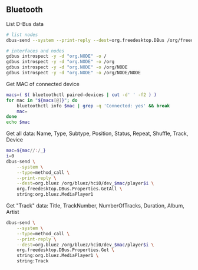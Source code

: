 ## Bluetooth

List D-Bus data
```sh
# list nodes
dbus-send --system --print-reply --dest=org.freedesktop.DBus /org/freedesktop/DBus org.freedesktop.DBus.ListNames

# interfaces and nodes
gdbus introspect -y -d "org.NODE" -o /
gdbus introspect -y -d "org.NODE" -o /org
gdbus introspect -y -d "org.NODE" -o /org/NODE
gdbus introspect -y -d "org.NODE" -o /org/NODE/NODE
```

Get MAC of connected device
```sh
macs=( $( bluetoothctl paired-devices | cut -d' ' -f2 ) )
for mac in "${macs[@]}"; do
	bluetoothctl info $mac | grep -q 'Connected: yes' && break
	mac=
done
echo $mac
```
Get all data: Name, Type, Subtype, Position, Status, Repeat, Shuffle, Track, Device
```sh
mac=${mac//:/_}
i=0
dbus-send \
	--system \
	--type=method_call \
	--print-reply \
	--dest=org.bluez /org/bluez/hci0/dev_$mac/player$i \
	org.freedesktop.DBus.Properties.GetAll \
	string:org.bluez.MediaPlayer1
```
Get "Track" data: Title, TrackNumber, NumberOfTracks, Duration, Album, Artist
```sh
dbus-send \
	--system \
	--type=method_call \
	--print-reply \
	--dest=org.bluez /org/bluez/hci0/dev_$mac/player$i \
	org.freedesktop.DBus.Properties.Get \
	string:org.bluez.MediaPlayer1 \
	string:Track
```
